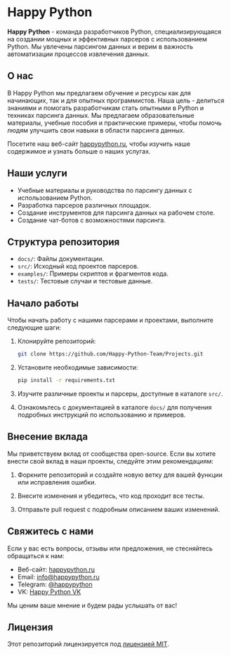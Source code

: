 # Happy Python

**Happy Python** - команда разработчиков Python, специализирующаяся на создании мощных и эффективных парсеров с использованием Python. Мы увлечены парсингом данных и верим в важность автоматизации процессов извлечения данных.

## О нас

В Happy Python мы предлагаем обучение и ресурсы как для начинающих, так и для опытных программистов. Наша цель - делиться знаниями и помогать разработчикам стать опытными в Python и техниках парсинга данных. Мы предлагаем образовательные материалы, учебные пособия и практические примеры, чтобы помочь людям улучшить свои навыки в области парсинга данных.

Посетите наш веб-сайт [happypython.ru](https://happypython.ru), чтобы изучить наше содержимое и узнать больше о наших услугах.

## Наши услуги

- Учебные материалы и руководства по парсингу данных с использованием Python.
- Разработка парсеров различных площадок.
- Создание инструментов для парсинга данных на рабочем столе.
- Создание чат-ботов с возможностями парсинга.

## Структура репозитория

- `docs/`: Файлы документации.
- `src/`: Исходный код проектов парсеров.
- `examples/`: Примеры скриптов и фрагментов кода.
- `tests/`: Тестовые случаи и тестовые данные.

## Начало работы

Чтобы начать работу с нашими парсерами и проектами, выполните следующие шаги:

1. Клонируйте репозиторий:

   ```bash
   git clone https://github.com/Happy-Python-Team/Projects.git
   ```

2. Установите необходимые зависимости:

   ```bash
   pip install -r requirements.txt
   ```

3. Изучите различные проекты и парсеры, доступные в каталоге `src/`.

4. Ознакомьтесь с документацией в каталоге `docs/` для получения подробных инструкций по использованию и примеров.

## Внесение вклада

Мы приветствуем вклад от сообщества open-source. Если вы хотите внести свой вклад в наши проекты, следуйте этим рекомендациям:

1. Форкните репозиторий и создайте новую ветку для вашей функции или исправления ошибки.

2. Внесите изменения и убедитесь, что код проходит все тесты.

3. Отправьте pull request с подробным описанием ваших изменений.

## Свяжитесь с нами

Если у вас есть вопросы, отзывы или предложения, не стесняйтесь обращаться к нам:

- Веб-сайт: [happypython.ru](https://happypython.ru)
- Email: info@happypython.ru
- Telegram: [@happypython](https://t.me/happypython_team)
- VK: [Happy Python VK](https://vk.com/happython)

Мы ценим ваше мнение и будем рады услышать от вас!

## Лицензия

Этот репозиторий лицензируется под [лицензией MIT](LICENSE).

[Happy Python Logo]: <> "Happy Python"
